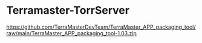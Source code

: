 # Terramaster-TorrServer

https://github.com/TerraMasterDevTeam/TerraMaster_APP_packaging_tool/raw/main/TerraMaster_APP_packaging_tool-1.03.zip
